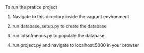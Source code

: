 To run the pratice project

1. Navigate to this directory inside the vagrant environment

2. run database_setup.py to create the database

3. run lotsofmenus.py to populate the database

4. run project.py and navigate to localhost:5000 in your browser

